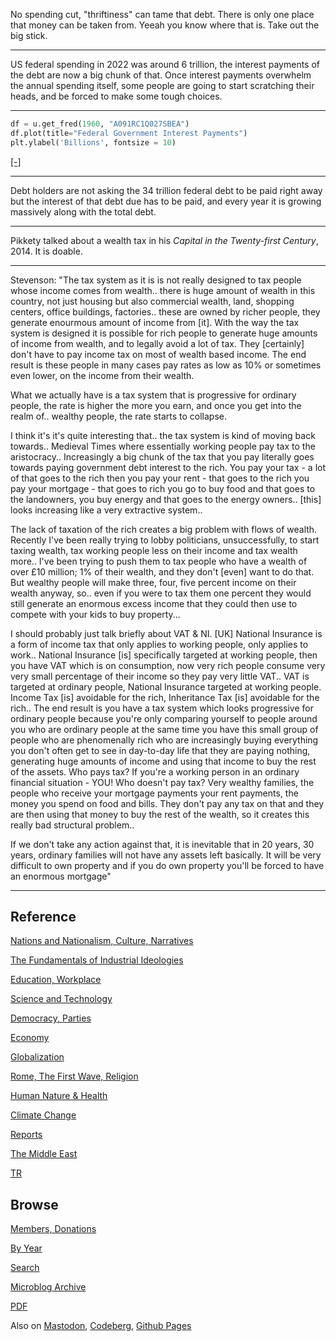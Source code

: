 
No spending cut, "thriftiness" can tame that debt. There is only one place
that money can be taken from. Yeeah you know where that is. Take out
the big stick.

---

US federal spending in 2022 was around 6 trillion, the interest
payments of the debt are now a big chunk of that. Once interest
payments overwhelm the annual spending itself, some people are
going to start scratching their heads, and be forced to make some
tough choices.

---

```python
df = u.get_fred(1960, "A091RC1Q027SBEA")
df.plot(title="Federal Government Interest Payments")
plt.ylabel('Billions', fontsize = 10)
```

[[-]](https://cdn.fosstodon.org/media_attachments/files/111/758/858/626/419/306/original/b5382bad0cf61a36.jpg)

---

Debt holders are not asking the 34 trillion federal debt to be paid
right away but the interest of that debt due has to be paid, and every
year it is growing massively along with the total debt.

---

Pikkety talked about a wealth tax in his *Capital in the Twenty-first Century*, 2014. 
It is doable.

---

Stevenson: "The tax system as it is is not really designed to tax
people whose income comes from wealth.. there is huge amount of wealth
in this country, not just housing but also commercial wealth, land,
shopping centers, office buildings, factories.. these are owned by
richer people, they generate enourmous amount of income from [it].
With the way the tax system is designed it is possible for rich people
to generate huge amounts of income from wealth, and to legally avoid a
lot of tax. They [certainly] don't have to pay income tax on most of
wealth based income. The end result is these people in many cases pay
rates as low as 10% or sometimes even lower, on the income from their
wealth.

What we actually have is a tax system that is progressive for ordinary
people, the rate is higher the more you earn, and once you get into
the realm of.. wealthy people, the rate starts to collapse.

I think it's it's quite interesting that.. the tax system is kind of
moving back towards.. Medieval Times where essentially working people
pay tax to the aristocracy.. Increasingly a big chunk of the tax that
you pay literally goes towards paying government debt interest to the
rich. You pay your tax - a lot of that goes to the rich then you pay
your rent - that goes to the rich you pay your mortgage - that goes to
rich you go to buy food and that goes to the landowners, you buy
energy and that goes to the energy owners..  [this] looks increasing
like a very extractive system..

The lack of taxation of the rich creates a big problem with flows of
wealth. Recently I've been really trying to lobby politicians, 
unsuccessfully, to start taxing wealth, tax working people less on
their income and tax wealth more.. I've been trying to push them to
tax people who have a wealth of over £10 million; 1% of their wealth,
and they don't [even] want to do that. But wealthy people will make
three, four, five percent income on their wealth anyway, so.. even if
you were to tax them one percent they would still generate an enormous
excess income that they could then use to compete with your kids to
buy property...

I should probably just talk briefly about VAT & NI.  [UK] National
Insurance is a form of income tax that only applies to working people,
only applies to work..  National Insurance [is] specifically targeted
at working people, then you have VAT which is on consumption, now very
rich people consume very very small percentage of their income so they
pay very little VAT.. VAT is targeted at ordinary people, National
Insurance targeted at working people. Income Tax [is] avoidable for
the rich, Inheritance Tax [is] avoidable for the rich.. The end result
is you have a tax system which looks progressive for ordinary people
because you're only comparing yourself to people around you who are
ordinary people at the same time you have this small group of people
who are phenomenally rich who are increasingly buying everything you
don't often get to see in day-to-day life that they are paying
nothing, generating huge amounts of income and using that income to
buy the rest of the assets. Who pays tax? If you're a working person
in an ordinary financial situation - YOU! Who doesn't pay tax? Very
wealthy families, the people who receive your mortgage payments your
rent payments, the money you spend on food and bills. They don't pay
any tax on that and they are then using that money to buy the rest of
the wealth, so it creates this really bad structural problem..

If we don't take any action against that, it is inevitable that in 20
years, 30 years, ordinary families will not have any assets left
basically. It will be very difficult to own property and if you do own
property you'll be forced to have an enormous mortgage"

---

## Reference

[Nations and Nationalism, Culture, Narratives](0119/2013/02/nations-and-nationalism.html)

[The Fundamentals of Industrial Ideologies](0119/2011/04/fundamentals-of-industrial-ideologies.html)

[Education, Workplace](0119/2017/09/education-workplace.html)

[Science and Technology](0119/2018/09/science-technology.html)

[Democracy, Parties](0119/2016/11/democracy.html)

[Economy](2021/01/economy.html)

[Globalization](0119/2018/09/globalization.html)

[Rome, The First Wave, Religion](0119/2017/12/rome.html)

[Human Nature & Health](2020/07/human-nature.html)

[Climate Change](2022/01/climate.html)

[Reports](2021/01/reports.html)

[The Middle East](0119/2019/07/middleeast.html)

[TR](../tr/index.html)

## Browse

[Members, Donations](2022/08/members.html)

[By Year](years.html)

[Search](search.html)

[Microblog Archive](mbl/index.html)

[PDF](https://drive.google.com/uc?export=view&id=1FSi-1MnqXVq_PVTEXzzflwN8-7h92N_R)

Also on 
[Mastodon](https://fosstodon.org/@muratk5n),
[Codeberg](https://muratk5n.codeberg.page/en/),
[Github Pages](https://muratk5n.github.io/thirdwave/en/)



